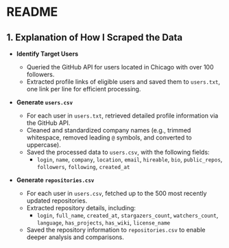 # README

## 1. Explanation of How I Scraped the Data

- **Identify Target Users**
  - Queried the GitHub API for users located in Chicago with over 100 followers.
  - Extracted profile links of eligible users and saved them to `users.txt`, one link per line for efficient processing.

- **Generate `users.csv`**
  - For each user in `users.txt`, retrieved detailed profile information via the GitHub API.
  - Cleaned and standardized company names (e.g., trimmed whitespace, removed leading `@` symbols, and converted to uppercase).
  - Saved the processed data to `users.csv`, with the following fields:
    - `login`, `name`, `company`, `location`, `email`, `hireable`, `bio`, `public_repos`, `followers`, `following`, `created_at`

- **Generate `repositories.csv`**
  - For each user in `users.csv`, fetched up to the 500 most recently updated repositories.
  - Extracted repository details, including:
    - `login`, `full_name`, `created_at`, `stargazers_count`, `watchers_count`, `language`, `has_projects`, `has_wiki`, `license_name`
  - Saved the repository information to `repositories.csv` to enable deeper analysis and comparisons.
